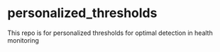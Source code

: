 # personalized_thresholds
This repo is for personalized thresholds for optimal detection in health monitoring
